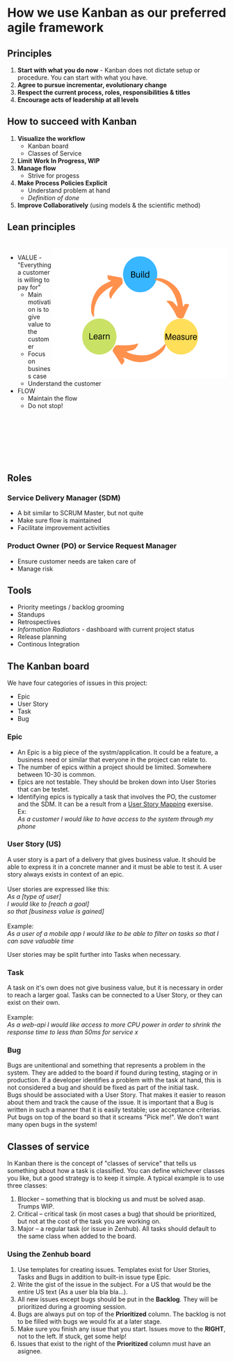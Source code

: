 # How we use Kanban as our preferred agile framework

## Principles
1. **Start with what you do now** - Kanban does not dictate setup or procedure. You can start with what you have.
1. **Agree to pursue incrementar, evolutionary change**
1. **Respect the current process, roles, responsibilities & titles**
1. **Encourage acts of leadership at all levels**

## How to succeed with Kanban
1. **Visualize the workflow**
    * Kanban board
    * Classes of Service
1. **Limit Work In Progress, WIP**
1. **Manage flow**
    * Strive for progess
1. **Make Process Policies Explicit**
    * Understand problem at hand
    * *Definition of done*
1. **Improve Collaboratively** (using models & the scientific method)

## Lean principles
\
 <img align="right" width="400" height="300" src="img/build-measure-learn.png" alt="Build-Measure-Learn">
* VALUE - "Everything a customer is willing to pay for"
    * Main motivation is to give value to the customer
    * Focus on business case
    * Understand the customer
* FLOW
    * Maintain the flow
    * Do not stop!
<br>
<br>
<br>
<br>
<br>
<br>

## Roles
### Service Delivery Manager (SDM)
* A bit similar to SCRUM Master, but not quite
* Make sure flow is maintained
* Facilitate improvement activities

### Product Owner (PO) or Service Request Manager
* Ensure customer needs are taken care of
* Manage risk

## Tools
* Priority meetings / backlog grooming
* Standups
* Retrospectives
* *Information Radiators* - dashboard with current project status
* Release planning
* Continous Integration

## The Kanban board
We have four categories of issues in this project:
* Epic
* User Story
* Task
* Bug

### Epic
* An Epic is a big piece of the systm/application. It could be a feature, a business need or similar that everyone in the project can relate to.
* The number of epics within a project should be limited. Somewhere between 10-30 is common.
* Epics are not testable. They should be broken down into User Stories that can be testet.
* Identifying epics is typically a task that involves the PO, the customer and the SDM. It can be a result from a [User Story Mapping](https://www.visual-paradigm.com/guide/agile-software-development/what-is-user-story-mapping/) exersise.\
Ex:\
*As a customer I would like to have access to the system through my phone*

### User Story (US)
A user story is a part of a delivery that gives business value. It should be able to express it in a concrete manner and it must be able to test it. A user story always exists in context of an epic.
\
\
User stories are expressed like this:\
*As a [type of user]\
I would like to [reach a goal]\
so that [business value is gained]*\
\
Example:\
*As a user of a mobile app I would like to be able to filter on tasks so that I can save valuable time*

User stories may be split further into Tasks when necessary.

### Task
A task on it's own does not give business value, but it is necessary in order to reach a larger goal. Tasks can be connected to a User Story, or they can exist on their own.\
\
Example:\
*As a web-api I would like access to more CPU power in order to shrink the response time to less than 50ms for service x*

### Bug
Bugs are unitentional and something that represents a problem in the system.
They are added to the board if found during testing, staging or in production. If a developer identifies a problem with the task at hand, this is not considered a bug and should be fixed as part of the initial task.\
Bugs should be associated with a User Story. That makes it easier to reason about them and track the cause of the issue.
It is important that a Bug is written in such a manner that it is easily testable; use acceptance criterias.\
Put bugs on top of the board so that it screams "Pick me!". We don't want many open bugs in the system!

## Classes of service
In Kanban there is the concept of "classes of service" that tells us something about how a task is classified. You can define whichever classes you like, but a good strategy is to keep it simple. A typical example is to use three classes:
1. Blocker – something that is blocking us and must be solved asap. Trumps WIP.
1. Critical – critical task (in most cases a bug) that should be prioritized, but not at the cost of the task you are working on.
1. Major – a regular task (or issue in Zenhub). All tasks should default to the same class when added to the board.

### Using the Zenhub board
1. Use templates for creating issues. Templates exist for User Stories, Tasks and Bugs in addition to built-in issue type Epic.
1. Write the gist of the issue in the subject. For a US that would be the entire US text (As a user bla bla bla…).
1. All new issues except bugs should be put in the **Backlog**. They will be prioritized during a grooming session.
1. Bugs are always put on top of the **Prioritized** column. The backlog is not to be filled with bugs we would fix at a later stage.
1. Make sure you finish any issue that you start. Issues move to the **RIGHT**, not to the left. If stuck, get some help!
1. Issues that exist to the right of the **Prioritized** column must have an asignee.
